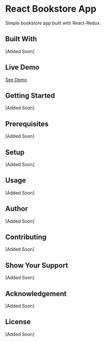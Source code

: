 # React Bookstore App

Simple bookstore app built with React-Redux.

## Built With

[Added Soon]

## Live Demo

[See Demo ](https://calm-headland-80359.herokuapp.com/)


## Getting Started

[Added Soon]

## Prerequisites

[Added Soon]

## Setup

[Added Soon]

## Usage

[Added Soon]

## Author

[Added Soon]

## Contributing

[Added Soon]

## Show Your Support

[Added Soon]

## Acknowledgement

[Added Soon]

## License

[Added Soon]

